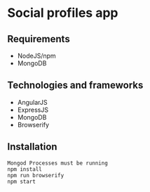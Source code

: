 # Social profiles app

## Requirements
* NodeJS/npm
* MongoDB


## Technologies and frameworks
* AngularJS
* ExpressJS
* MongoDB
* Browserify

## Installation
```
Mongod Processes must be running
npm install
npm run browserify
npm start
```